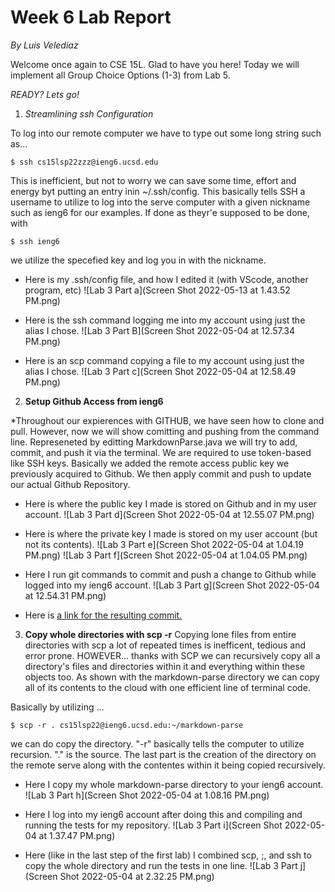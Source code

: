 # Week 6 Lab Report
*By Luis Velediaz*

Welcome once again to CSE 15L. Glad to have you here! Today we will implement all Group Choice Options (1-3) from Lab 5. 

*READY? Lets go!*


1) *Streamlining ssh Configuration*


To log into our remote computer we have to type out some long string such as...
```
$ ssh cs15lsp22zzz@ieng6.ucsd.edu
```

This is inefficient, but not to worry we can save some time, effort and energy byt putting an entry inin ~/.ssh/config. This basically tells SSH a username to utilize to log into the serve computer with a given nickname such as ieng6 for our examples. If done as theyr'e supposed to be done, with 
```
$ ssh ieng6
```
we utilize the specefied key and log you in with the nickname.


- Here is my .ssh/config file, and how I edited it (with VScode, another program, etc)
 ![Lab 3 Part a](Screen Shot 2022-05-13 at 1.43.52 PM.png)

- Here is the ssh command logging me into my account using just the alias I chose.
![Lab 3 Part B](Screen Shot 2022-05-04 at 12.57.34 PM.png)

- Here is an scp command copying a file to my account using just the alias I chose.
![Lab 3 Part c](Screen Shot 2022-05-04 at 12.58.49 PM.png)



2) **Setup Github Access from ieng6**


*Throughout our expierences with GITHUB, we have seen how to clone and pull. However, now we will show comitting and pushing from the command line. Represeneted by editting MarkdownParse.java we will try to add, commit, and push it via the terminal. We are required to use token-based like SSH keys. Basically we added the remote access public key we previously acquired to Github. We then apply commit and push to update our actual Github Repository.


- Here is where the public key I made is stored on Github and in my user account.
![Lab 3 Part d](Screen Shot 2022-05-04 at 12.55.07 PM.png)

- Here is where the private key I made is stored on my user account (but not its contents).
![Lab 3 Part e](Screen Shot 2022-05-04 at 1.04.19 PM.png)
![Lab 3 Part f](Screen Shot 2022-05-04 at 1.04.05 PM.png)

- Here I run git commands to commit and push a change to Github while logged into my ieng6 account.
![Lab 3 Part g](Screen Shot 2022-05-04 at 12.54.31 PM.png)

- Here is [a link for the resulting commit.](https://github.com/luisvelediaz/markdown-parser/commit/28c5d16f87d2d075c5805bbfb164829e4179b880)



3) **Copy whole directories with scp -r**
Copying lone files from entire directories with scp a lot of repeated times is inefficent, tedious and error prone. HOWEVER... thanks with SCP we can recursively copy all a directory's files and directories within it and everything within these objects too. As shown with the markdown-parse directory we can copy all of its contents to the cloud with one efficient line of terminal code. 

Basically by utilizing ...

```
$ scp -r . cs15lsp22@ieng6.ucsd.edu:~/markdown-parse
```
we can do copy the directory. "-r" basically tells the computer to utilize recursion. "." is the source. The last part is the creation of the directory on the remote serve along with the contentes within it being copied recursively. 


- Here I copy my whole markdown-parse directory to your ieng6 account.
![Lab 3 Part h](Screen Shot 2022-05-04 at 1.08.16 PM.png)

- Here I log into my ieng6 account after doing this and compiling and running the tests for my repository.
![Lab 3 Part i](Screen Shot 2022-05-04 at 1.37.47 PM.png)

- Here (like in the last step of the first lab) I combined scp, ;, and ssh to copy the whole directory and run the tests in one line.
![Lab 3 Part j](Screen Shot 2022-05-04 at 2.32.25 PM.png)

